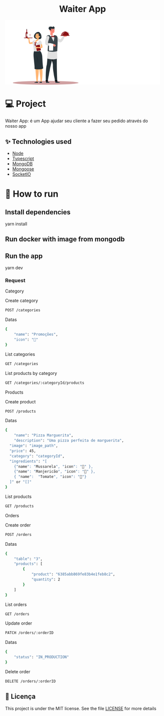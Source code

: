 <h1 align="center">
  Waiter App
</h1>
<p align="center">
  <img src="./.screens/logo.svg" alt="Waiter App" title="Waiter App"/>
</p>

# 💻 Project

<p>
Waiter App: é um App ajudar seu cliente a fazer seu pedido através do nosso app
</p>

## ✨ Technologies used

- [Node](https://nodejs.org)
- [Typescript](https://www.typescriptlang.org)
- [MongoDB](https://www.mongodb.com)
- [Mongoose](https://mongoosejs.com)
- [SocketIO](https://socket.io)

# 🚀 How to run

## Install dependencies

yarn install

## Run docker with image from mongodb

## Run the app

yarn dev

### Request

<p>Category</p>
<span>Create category</span>

```bash
POST /categories
```

<span>Datas</span>

```bash
{
	"name": "Promoções",
	"icon": "🎫"
}
```

<span>List categories</span>

```bash
GET /categories
```

<span>List products by category</span>

```bash
GET /categories/:categoryId/products
```

<p>Products</p>
<span>Create product</span>

```bash
POST /products
```

<span>Datas</span>

```bash
{
	"name": "Pizza Marguerita",
	"description": "Uma pizza perfeita de marguerita",
  "image": "image_path",
  "price": 45,
  "category": "categoryId",
  "ingredients": "[
    {"name": "Mussarela", "icon": "🧀" },
    {"name": "Manjericão", "icon": "🌿" },
    { "name":  "Tomate", "icon": "🍅"}
  ]" or "[]"
}
```

<span>List products</span>

```bash
GET /products
```

<p>Orders</p>
<span>Create order</span>

```bash
POST /orders
```

<span>Datas</span>

```bash
{
	"table": "3",
	"products": [
		{
			"product": "6385abb869fe83b4e1feb8c2",
			"quantity": 2
		}
	]
}
```

<span>List orders</span>

```bash
GET /orders
```

<span>Update order</span>

```bash
PATCH /orders/:orderID
```

<span>Datas</span>

```bash
{
	"status": "IN_PRODUCTION"
}
```

<span>Delete order</span>

```bash
DELETE /orders/:orderID
```

## 📄 Licença

This project is under the MIT license. See the file [LICENSE](LICENSE.md) for
more details
